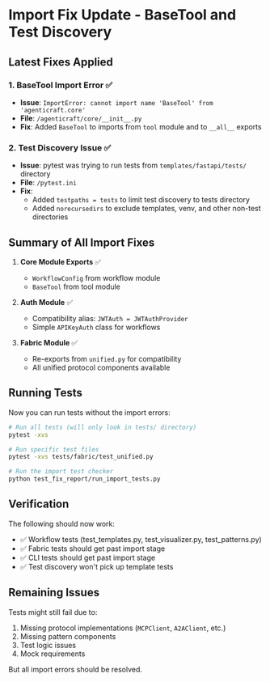 # Import Fix Update - BaseTool and Test Discovery

## Latest Fixes Applied

### 1. **BaseTool Import Error** ✅
- **Issue**: `ImportError: cannot import name 'BaseTool' from 'agenticraft.core'`
- **File**: `/agenticraft/core/__init__.py`
- **Fix**: Added `BaseTool` to imports from `tool` module and to `__all__` exports

### 2. **Test Discovery Issue** ✅
- **Issue**: pytest was trying to run tests from `templates/fastapi/tests/` directory
- **File**: `/pytest.ini`
- **Fix**: 
  - Added `testpaths = tests` to limit test discovery to tests directory
  - Added `norecursedirs` to exclude templates, venv, and other non-test directories

## Summary of All Import Fixes

1. **Core Module Exports** ✅
   - `WorkflowConfig` from workflow module
   - `BaseTool` from tool module

2. **Auth Module** ✅
   - Compatibility alias: `JWTAuth = JWTAuthProvider`
   - Simple `APIKeyAuth` class for workflows

3. **Fabric Module** ✅
   - Re-exports from `unified.py` for compatibility
   - All unified protocol components available

## Running Tests

Now you can run tests without the import errors:

```bash
# Run all tests (will only look in tests/ directory)
pytest -xvs

# Run specific test files
pytest -xvs tests/fabric/test_unified.py

# Run the import test checker
python test_fix_report/run_import_tests.py
```

## Verification

The following should now work:
- ✅ Workflow tests (test_templates.py, test_visualizer.py, test_patterns.py) 
- ✅ Fabric tests should get past import stage
- ✅ CLI tests should get past import stage
- ✅ Test discovery won't pick up template tests

## Remaining Issues

Tests might still fail due to:
1. Missing protocol implementations (`MCPClient`, `A2AClient`, etc.)
2. Missing pattern components
3. Test logic issues
4. Mock requirements

But all import errors should be resolved.
